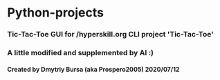 # Python-projects
### Tic-Tac-Toe GUI for /hyperskill.org CLI project 'Tic-Tac-Toe'
### A little modified and supplemented by AI :)
#### Created by Dmytriy Bursa (aka Prospero2005) 2020/07/12